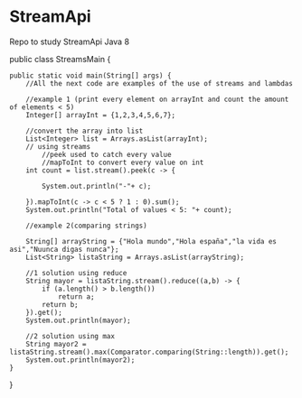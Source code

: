 # StreamApi
Repo to study StreamApi Java 8

public class StreamsMain {

	public static void main(String[] args) {
		//All the next code are examples of the use of streams and lambdas
		
		//example 1 (print every element on arrayInt and count the amount of elements < 5)
		Integer[] arrayInt = {1,2,3,4,5,6,7};
		
		//convert the array into list
		List<Integer> list = Arrays.asList(arrayInt);
		// using streams
			//peek used to catch every value
			//mapToInt to convert every value on int
		int count = list.stream().peek(c -> {
			
			System.out.println("-"+ c);
			
		}).mapToInt(c -> c < 5 ? 1 : 0).sum();		
		System.out.println("Total of values < 5: "+ count);
		
		//example 2(comparing strings)
		
		String[] arrayString = {"Hola mundo","Hola españa","la vida es asi","Nuunca digas nunca"};
		List<String> listaString = Arrays.asList(arrayString);
		
		//1 solution using reduce
		String mayor = listaString.stream().reduce((a,b) -> {
			if (a.length() > b.length())
				return a;
			return b;
		}).get();
		System.out.println(mayor);
		
		//2 solution using max
		String mayor2 = listaString.stream().max(Comparator.comparing(String::length)).get();
		System.out.println(mayor2);
	}

}
